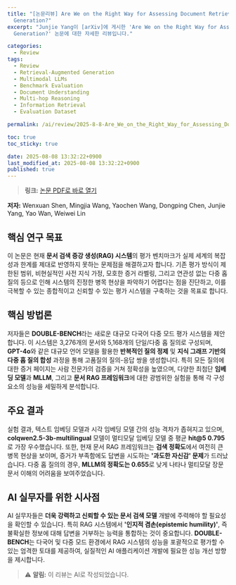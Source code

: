```yaml
---
title: "[논문리뷰] Are We on the Right Way for Assessing Document Retrieval-Augmented
  Generation?"
excerpt: "Junjie Yang이 [arXiv]에 게시한 'Are We on the Right Way for Assessing Document Retrieval-Augmented
  Generation?' 논문에 대한 자세한 리뷰입니다."

categories:
  - Review
tags:
  - Review
  - Retrieval-Augmented Generation
  - Multimodal LLMs
  - Benchmark Evaluation
  - Document Understanding
  - Multi-hop Reasoning
  - Information Retrieval
  - Evaluation Dataset

permalink: /ai/review/2025-8-8-Are_We_on_the_Right_Way_for_Assessing_Document_Retrieval-Augmented_Generation/

toc: true
toc_sticky: true

date: 2025-08-08 13:32:22+0900
last_modified_at: 2025-08-08 13:32:22+0900
published: true
---
```

> **링크:** [논문 PDF로 바로 열기](https://arxiv.org/abs/2508.03644)

**저자:** Wenxuan Shen, Mingjia Wang, Yaochen Wang, Dongping Chen, Junjie Yang, Yao Wan, Weiwei Lin



## 핵심 연구 목표
이 논문은 현재 **문서 검색 증강 생성(RAG) 시스템**의 평가 벤치마크가 실제 세계의 복잡성과 한계를 제대로 반영하지 못하는 문제점을 해결하고자 합니다. 기존 평가 방식이 제한된 범위, 비현실적인 사전 지식 가정, 모호한 증거 라벨링, 그리고 연관성 없는 다중 홉 질의 등으로 인해 시스템의 진정한 병목 현상을 파악하기 어렵다는 점을 진단하고, 이를 극복할 수 있는 종합적이고 신뢰할 수 있는 평가 시스템을 구축하는 것을 목표로 합니다.

## 핵심 방법론
저자들은 **DOUBLE-BENCH**라는 새로운 대규모 다국어 다중 모드 평가 시스템을 제안합니다. 이 시스템은 3,276개의 문서와 5,168개의 단일/다중 홉 질의로 구성되며, **GPT-4o**와 같은 대규모 언어 모델을 활용한 **반복적인 질의 정제** 및 **지식 그래프 기반의 다중 홉 질의 합성** 과정을 통해 고품질의 질의-응답 쌍을 생성합니다. 특히 모든 질의에 대한 증거 페이지는 사람 전문가의 검증을 거쳐 정확성을 높였으며, 다양한 최첨단 **임베딩 모델**과 **MLLM**, 그리고 **문서 RAG 프레임워크**에 대한 광범위한 실험을 통해 각 구성 요소의 성능을 세밀하게 분석합니다.

## 주요 결과
실험 결과, 텍스트 임베딩 모델과 시각 임베딩 모델 간의 성능 격차가 좁혀지고 있으며, **colqwen2.5-3b-multilingual** 모델이 멀티모달 임베딩 모델 중 평균 **hit@5 0.795**로 가장 우수했습니다. 또한, 현재 문서 RAG 프레임워크는 **검색 정확도**에서 여전히 큰 병목 현상을 보이며, 증거가 부족함에도 답변을 시도하는 **'과도한 자신감' 문제**가 드러났습니다. 다중 홉 질의의 경우, **MLLM의 정확도는 0.655**로 낮게 나타나 멀티모달 장문 문서 이해의 어려움을 보여주었습니다.

## AI 실무자를 위한 시사점
AI 실무자들은 **더욱 강력하고 신뢰할 수 있는 문서 검색 모델** 개발에 주력해야 할 필요성을 확인할 수 있습니다. 특히 RAG 시스템에서 **'인지적 겸손(epistemic humility)'**, 즉 불확실한 정보에 대해 답변을 거부하는 능력을 통합하는 것이 중요합니다. **DOUBLE-BENCH**는 다국어 및 다중 모드 환경에서 RAG 시스템의 성능을 포괄적으로 평가할 수 있는 엄격한 토대를 제공하여, 실질적인 AI 애플리케이션 개발에 필요한 성능 개선 방향을 제시합니다.

> ⚠️ **알림:** 이 리뷰는 AI로 작성되었습니다.
